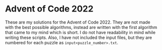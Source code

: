 # Advent of Code 2022
These are my solutions for the Advent of Code 2022. They are not made with the best possible algorithms, instead are written with the first algorithm that came to my mind which is short. I do not have readability in mind while writing these scripts. Also, I have not included the input files, but they are numbered for each puzzle as `input<puzzle_number>.txt`.
